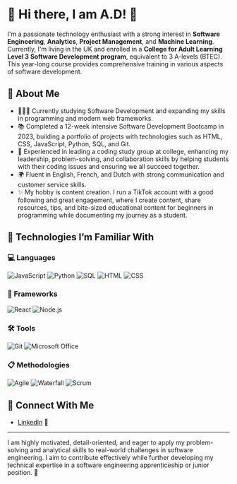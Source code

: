 # 🌸 Hi there, I am A.D! 🌸

I'm a passionate technology enthusiast with a strong interest in **Software Engineering**, **Analytics**, **Project Management**, and **Machine Learning**. Currently, I'm living in the UK and enrolled in a **College for Adult Learning Level 3 Software Development program**, equivalent to 3 A-levels (BTEC). This year-long course provides comprehensive training in various aspects of software development.

## 💖 About Me
- 👩🏾‍🎓 Currently studying Software Development and expanding my skills in programming and modern web frameworks.
- 📚 Completed a 12-week intensive Software Development Bootcamp in 2023, building a portfolio of projects with technologies such as HTML, CSS, JavaScript, Python, SQL, and Git.
- 💬 Experienced in leading a coding study group at college, enhancing my leadership, problem-solving, and collaboration skills by helping students with their coding issues and ensuring we all succeed together.
- 🌍 Fluent in English, French, and Dutch with strong communication and customer service skills.
- ✨ My hobby is content creation. I run a TikTok account with a good following and great engagement, where I create content, share resources, tips, and bite-sized educational content for beginners in programming while documenting my journey as a student.

## 🚀 Technologies I’m Familiar With

### 💻 Languages
![JavaScript](https://img.shields.io/badge/JavaScript-FFFF00?style=for-the-badge&logo=javascript&logoColor=black)
![Python](https://img.shields.io/badge/Python-306998?style=for-the-badge&logo=python&logoColor=white)
![SQL](https://img.shields.io/badge/SQL-DB4437?style=for-the-badge&logo=postgresql&logoColor=white)
![HTML](https://img.shields.io/badge/HTML-E34F26?style=for-the-badge&logo=html5&logoColor=white)
![CSS](https://img.shields.io/badge/CSS-563D7C?style=for-the-badge&logo=css3&logoColor=white)

### 🌼 Frameworks
![React](https://img.shields.io/badge/React-61DAFB?style=for-the-badge&logo=react&logoColor=black)
![Node.js](https://img.shields.io/badge/Node.js-339933?style=for-the-badge&logo=node.js&logoColor=white)

### 🛠️ Tools
![Git](https://img.shields.io/badge/Git-F05033?style=for-the-badge&logo=git&logoColor=white)
![Microsoft Office](https://img.shields.io/badge/Microsoft_Office-0078D4?style=for-the-badge&logo=microsoft-office&logoColor=white)

### 📋 Methodologies
![Agile](https://img.shields.io/badge/Agile-F9D86F?style=for-the-badge&logo=agile&logoColor=black)
![Waterfall](https://img.shields.io/badge/Waterfall-FF8C00?style=for-the-badge&logo=waterfall&logoColor=white)
![Scrum](https://img.shields.io/badge/Scrum-FF8C00?style=for-the-badge&logo=scrum&logoColor=white)

## 🔗 Connect With Me
- [LinkedIn](https://www.linkedin.com/in/aicha-d-958899282?) 🌟

---

I am highly motivated, detail-oriented, and eager to apply my problem-solving and analytical skills to real-world challenges in software engineering. I aim to contribute effectively while further developing my technical expertise in a software engineering apprenticeship or junior position. 🌸
